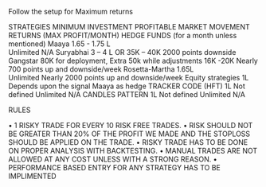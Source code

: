 Follow the setup for Maximum returns


STRATEGIES	MINIMUM INVESTMENT	PROFITABLE MARKET MOVEMENT	RETURNS
(MAX PROFIT/MONTH)	HEDGE FUNDS (for a month unless mentioned)
Maaya	1.65 - 1.75 L	    
Unlimited	 N/A
Suryabhai	3 – 4 L	       OR
35K – 40K	2000 points 
downside
Gangstar	80K for deployment,
Extra 50k while adjustments	
16K -20K	Nearly 700 points up and downside/week
Rosetta-Martha	1.65L	
Unlimited	Nearly 2000 points up and downside/week
Equity strategies	1L	
Depends upon the signal	Maaya as hedge 
TRACKER CODE
(HFT)	1L	Not defined	Unlimited	N/A
CANDLES PATTERN	1L	Not defined	Unlimited	N/A

 
RULES

•	1 RISKY TRADE FOR EVERY 10 RISK FREE TRADES.
•	RISK SHOULD NOT BE GREATER THAN 20% OF THE PROFIT WE MADE AND THE STOPLOSS SHOULD BE APPLIED ON THE TRADE.
•	RISKY TRADE HAS TO BE DONE ON PROPER ANALYSIS WITH BACKTESTING.
•	MANUAL TRADES ARE NOT ALLOWED AT ANY COST UNLESS WITH A STRONG REASON.
•	PERFORMANCE BASED ENTRY FOR ANY STRATEGY HAS TO BE IMPLIMENTED


